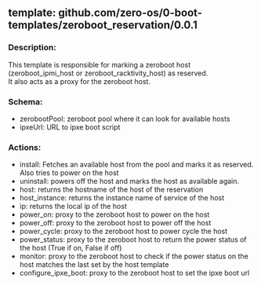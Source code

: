 ## template: github.com/zero-os/0-boot-templates/zeroboot_reservation/0.0.1

### Description:

This template is responsible for marking a zeroboot host (zeroboot_ipmi_host or zeroboot_racktivity_host) as reserved.  
It also acts as a proxy for the zeroboot host.

### Schema:

- zerobootPool: zeroboot pool where it can look for available hosts
- ipxeUrl: URL to ipxe boot script

### Actions:

- install: Fetches an available host from the pool and marks it as reserved. Also tries to power on the host
- uninstall: powers off the host and marks the host as available again.
- host: returns the hostname of the host of the reservation
- host_instance: returns the instance name of service of the host
- ip: returns the local ip of the host
- power_on: proxy to the zeroboot host to power on the host
- power_off: proxy to the zeroboot host to power off the host
- power_cycle: proxy to the zeroboot host to power cycle the host
- power_status: proxy to the zeroboot host to return the power status of the host (True if on, False if off)
- monitor: proxy to the zeroboot host to check if the power status on the host matches the last set by the host template
- configure_ipxe_boot: proxy to the zeroboot host to set the ipxe boot url
